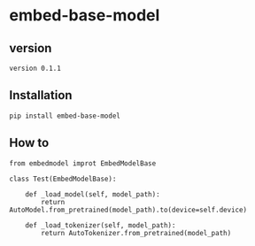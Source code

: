 # embed-base-model

## version
    version 0.1.1

## Installation
    pip install embed-base-model

## How to
    from embedmodel improt EmbedModelBase

    class Test(EmbedModelBase):

        def _load_model(self, model_path):
            return AutoModel.from_pretrained(model_path).to(device=self.device)

        def _load_tokenizer(self, model_path):
            return AutoTokenizer.from_pretrained(model_path)
            